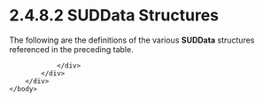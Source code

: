 <html dir="LTR" xmlns:mshelp="http://msdn.microsoft.com/mshelp" xmlns:ddue="http://ddue.schemas.microsoft.com/authoring/2003/5" xmlns:xlink="http://www.w3.org/1999/xlink" xmlns:tool="http://www.microsoft.com/tooltip">
    <head>
        <meta http-equiv="Content-Type" content="text/html; CHARSET=utf-8"></meta>
        <meta name="save" content="history"></meta>
        <title>2.4.8.2 SUDData Structures</title>
        <xml>
            <mshelp:toctitle title="2.4.8.2 SUDData Structures"></mshelp:toctitle>
            <mshelp:rltitle title="[MS-PST]: SUDData Structures"></mshelp:rltitle>
            <mshelp:keyword index="A" term="4d919e3b-33b3-46fa-b2ff-17fbc324b12b"></mshelp:keyword>
            <mshelp:attr name="DCSext.ContentType" value="open specification"></mshelp:attr>
            <mshelp:attr name="AssetID" value="4d919e3b-33b3-46fa-b2ff-17fbc324b12b"></mshelp:attr>
            <mshelp:attr name="TopicType" value="kbRef"></mshelp:attr>
            <mshelp:attr name="DCSext.Title" value="[MS-PST]: SUDData Structures" />
        </xml>
    </head>
    <body>
        <div id="header">
            <h1 class="heading">2.4.8.2 SUDData Structures</h1>
        </div>
        <div id="mainSection">
            <div id="mainBody">
                <div id="allHistory" class="saveHistory"></div>
                <div id="sectionSection0" class="section" name="collapseableSection">
                    

<p>The following are the definitions of the various <b>SUDData</b>
structures referenced in the preceding table.</p>


                </div>
            </div>
        </div>
    </body>
</html>